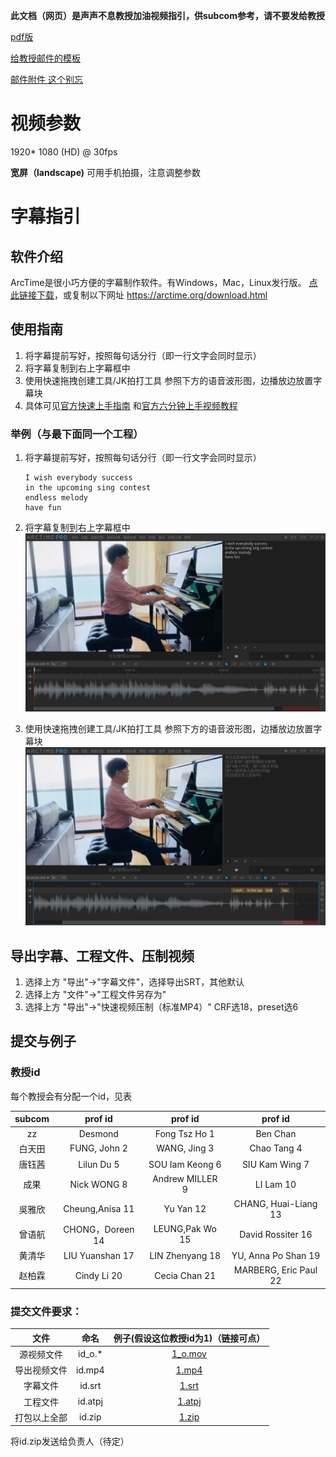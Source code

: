 **此文档（网页）是声声不息教授加油视频指引，供subcom参考，请不要发给教授**

[pdf版](./guide.pdf)

[给教授邮件的模板](./EmailTemplate.docx)

[邮件附件 这个别忘](./EndlessMelody_EnglishVersion_.docx)

# 视频参数

1920\* 1080 (HD) @ 30fps

**宽屏（landscape)**  可用手机拍摄，注意调整参数

# 字幕指引

## 软件介绍
ArcTime是很小巧方便的字幕制作软件。有Windows，Mac，Linux发行版。
[点此链接下载](https://arctime.org/download.html)，或复制以下网址
https://arctime.org/download.html

## 使用指南
1. 将字幕提前写好，按照每句话分行（即一行文字会同时显示）
2. 将字幕复制到右上字幕框中
3. 使用快速拖拽创建工具/JK拍打工具 参照下方的语音波形图，边播放边放置字幕块
4. 具体可见[官方快速上手指南](https://arctime.org/quick-start-guide.html) 和[官方六分钟上手视频教程](https://arctime.org/guide.html)

### 举例（与最下面同一个工程）
1. 将字幕提前写好，按照每句话分行（即一行文字会同时显示）
	```plain
	I wish everybody success
	in the upcoming sing contest
	endless melody
	have fun
	```
2. 将字幕复制到右上字幕框中
	![](./1_1.png)

3. 使用快速拖拽创建工具/JK拍打工具 参照下方的语音波形图，边播放边放置字幕块
	![](./1_2.png)

## 导出字幕、工程文件、压制视频
1. 选择上方 "导出"->"字幕文件"，选择导出SRT，其他默认
2. 选择上方 "文件"->"工程文件另存为"
3. 选择上方 "导出"->"快速视频压制（标准MP4）" CRF选18，preset选6

## 提交与例子

### 教授id
每个教授会有分配一个id，见表

|subcom|prof id|prof id|prof id|
|:---:|:---:|:---:|:---:|
|zz | Desmond  |Fong Tsz Ho 1 |  Ben Chan    |
|白天田| FUNG, John  2 |  WANG, Jing  3|   Chao Tang   4|
|唐钰茜| Lilun Du    5 |  SOU Iam Keong   6  | SIU Kam Wing    7|
|成果 | Nick WONG   8 |  Andrew MILLER   9  | LI Lam  10|
|吳雅欣| Cheung,Anisa    11 | Yu Yan  12 | CHANG, Huai-Liang   13|
|曾语航| CHONG，Doreen    14  | LEUNG,Pak Wo   15 |  David Rossiter 16|
|黄清华| LIU Yuanshan    17|  LIN Zhenyang    18 | YU, Anna Po Shan    19|
|赵柏霖| Cindy Li    20|  Cecia Chan  21 | MARBERG, Eric Paul  22|

### 提交文件要求：

|文件|命名|例子(假设这位教授id为1)（链接可点）|
|:---:|:---:|:---:|
|源视频文件|id_o.\*|[1_o.mov](./1/1_o.mov)|
|导出视频文件|id.mp4|[1.mp4](./1/1.mp4)|
|字幕文件|id.srt|[1.srt](./1/1.srt)|
|工程文件|id.atpj|[1.atpj](./1/1.atpj)|
|打包以上全部|id.zip|[1.zip](https://github.com/ZHANG-Zhong-HKUST/Prof-addoil-vedio-notes/tree/gh-pages/1)|




将id.zip发送给负责人（待定）
